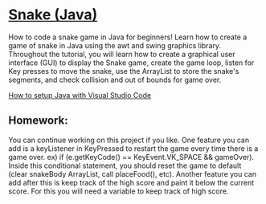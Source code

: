 # [Snake (Java)](https://youtu.be/Y62MJny9LHg)

How to code a snake game in Java for beginners! Learn how to create a game of snake in Java using the awt and swing graphics library. Throughout the tutorial, you will learn how to create a graphical user interface (GUI) to display the Snake game, create the game loop, listen for Key presses to move the snake, use the ArrayList to store the snake's segments, and check collision and out of bounds for game over.

[How to setup Java with Visual Studio Code](https://youtu.be/BB0gZFpukJU)

## Homework:
You can continue working on this project if you like. One feature you can add is a keyListener in KeyPressed to restart the game every time there is a game over. ex) if (e.getKeyCode() == KeyEvent.VK_SPACE && gameOver). Inside this conditional statement, you should reset the game to default (clear snakeBody ArrayList, call placeFood(), etc). Another feature you can add after this is keep track of the high score and paint it below the current score. For this you will need a variable to keep track of high score.
